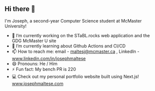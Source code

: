 ## Hi there 👋

<!--
**JosephMaltese/JosephMaltese** is a ✨ _special_ ✨ repository because its `README.md` (this file) appears on your GitHub profile.

Here are some ideas to get you started:
-->

I'm Joseph, a second-year Computer Science student at McMaster University!

- 🔭 I’m currently working on the STaBL.rocks web application and the GDG McMaster U site
- 🌱 I’m currently learning about Github Actions and CI/CD
- 📫 How to reach me: email - maltesj@mcmaster.ca , LinkedIn - www.linkedin.com/in/josephmaltese
- 😄 Pronouns: He / Him
- ⚡ Fun fact: My bench PR is 220
- 💻 Check out my personal portfolio website built using Next.js! www.josephmaltese.com

